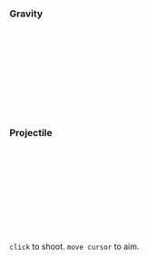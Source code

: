 
### Gravity

<iframe src="" frameborder="0"></iframe>


### Projectile

<iframe src="" frameborder="0"></iframe>

`click` to shoot. `move cursor` to aim.